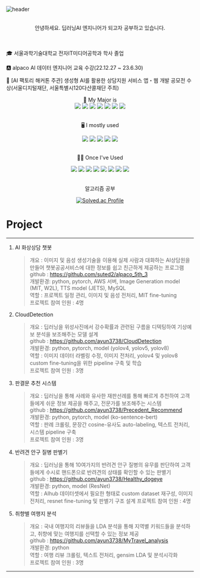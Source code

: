 
![header](https://capsule-render.vercel.app/api?type=waving&color=6FC7E1&text=Ayun's%20GitHub)
<br/><br/>

<div align="center">
    안녕하세요. 딥러닝AI 엔지니어가 되고자 공부하고 있습니다.
</div>
<br/>
<br/>

🎓 서울과학기술대학교 전자IT미디어공학과 학사 졸업

🅰️ alpaco AI 데이터 엔지니어 교육 수강(22.12.27 ~ 23.6.30)

🏅 [AI 팩토리 해커톤 주관] 생성형 AI를 활용한 상담지원 서비스 앱・웹 개발 공모전 수상(서울디지털재단, 서울특별시120다산콜재단 주최)

<div align="center">
💪 My Major is

<br/>

<img src="https://img.shields.io/badge/Python-3776AB?style=for-the-badge&logo=Python&logoColor=white">
<img src="https://img.shields.io/badge/Tensorflow-FF6F00?style=for-the-badge&logo=TensorFlow&logoColor=white">
<img src="https://img.shields.io/badge/pytorch-EE4C2C?style=for-the-badge&logo=PyTorch&logoColor=white">
<img src="https://img.shields.io/badge/scikit_leran-F7931E?style=for-the-badge&logo=scikit-learn&logoColor=white">
<img src="https://img.shields.io/badge/pandas-150458?style=for-the-badge&logo=pandas&logoColor=white">
<img src="https://img.shields.io/badge/OpenCV-5C3EE8?style=for-the-badge&logo=OpenCV&logoColor=white">
<img src="https://img.shields.io/badge/transformers-FFB02E?style=for-the-badge">

<br/>
<br/>

🖥️ I mostly used

<img src="https://img.shields.io/badge/arXiv-B31B1B?style=for-the-badge&logo=arXiv&logoColor=white">
<img src="https://img.shields.io/badge/github-181717?style=for-the-badge&logo=GitHub&logoColor=white">
<img src="https://img.shields.io/badge/notion-000000?style=for-the-badge&logo=Notion&logoColor=white">
<img src="https://img.shields.io/badge/slack-4A154B?style=for-the-badge&logo=Slack&logoColor=white">
<img src="https://img.shields.io/badge/aws-232F3E?style=for-the-badge&logo=Amazon AWS&logoColor=white">

<br/>
<br/>

🤏🏻 Once I've Used

<img src="https://img.shields.io/badge/C-A8B9CC?style=for-the-badge&logo=C&logoColor=white">
<img src="https://img.shields.io/badge/JAVA-E32C2D?style=for-the-badge">
<img src="https://img.shields.io/badge/Verilog-A8B9CC?style=for-the-badge">
<img src="https://img.shields.io/badge/Arduino-00878F?style=for-the-badge&logo=Arduino&logoColor=white">
<img src="https://img.shields.io/badge/Atmel_Studio-E7302F?style=for-the-badge">
<img src="https://img.shields.io/badge/WanDB-FFCC33?style=for-the-badge">
<img src="https://img.shields.io/badge/flask-000000?style=for-the-badge&logo=Flask&logoColor=white">
<img src="https://img.shields.io/badge/mysql-4479A1?style=for-the-badge&logo=MySQL&logoColor=white">

<br/>
<br/>

알고리즘 공부
<br/>

[![Solved.ac Profile](http://mazassumnida.wtf/api/v2/generate_badge?boj=ayun3738)](https://solved.ac/ayun3738/)

</div>


# Project

---

1. AI 화상상담 챗봇
    > 개요 : 이미지 및 음성 생성기술을 이용해 실제 사람과 대화하는 AI상담원을 만들어 챗봇공공서비스에 대한 정보를 쉽고 친근하게 제공하는 프로그램   
    > github : <https://github.com/suted2/alpaco_5th_3>  
    > 개발환경: python, pytorch, AWS 서버, Image Generation model (MIT, W2L), TTS model (JETS), MySQL   
    > 역할 : 프로젝트 일정 관리, 이미지 및 음성 전처리, MIT fine-tuning   
    > 프로젝트 참여 인원 : 4명

2. CloudDetection
    > 개요 : 딥러닝을 위성사진에서 강수확률과 관련된 구름을 디텍팅하여 기상예보 분석을 보조해주는 모델 설계   
    > github : <https://github.com/ayun3738/CloudDetection>  
    > 개발환경: python, pytorch, model (yolov4, yolov5, yolov8)  
    > 역할 : 이미지 데이터 라벨링 수정, 이미지 전처리, yolov4 및 yolov8 custom fine-tuning을 위한 pipeline 구축 및 학습  
    > 프로젝트 참여 인원 : 3명

3. 판결문 추천 시스템
    > 개요 : 딥러닝을 통해 사례와 유사한 재판선례를 통해 빠르게 추천하여 고객들에게 쉬운 정보 제공을 해주고, 전문가를 보조해주는 시스템   
    > github : <https://github.com/ayun3738/Precedent_Recommend>  
    > 개발환경: python, pytorch, model (ko-sentence-bert)   
    > 역할 : 판례 크롤링, 문장간 cosine-유사도 auto-labeling, 텍스트 전처리, 시스템 pipeline 구축   
    > 프로젝트 참여 인원 : 3명

4. 반려견 안구 질병 판별기
    > 개요 : 딥러닝을 통해 10여가지의 반려견 안구 질병의 유무를 판단하여 고객들에게 수시로 핸드폰으로 반려견의 상태를 확인할 수 있는 판별기   
    > github : <https://github.com/ayun3738/Healthy_dogeye>  
    > 개발환경: python, model (ResNet)  
    > 역할 : AIhub 데이터셋에서 필요한 형태로 custom dataset 재구성, 이미지 전처리, resnet fine-tuning 및 판별기 구조 설계 
    > 프로젝트 참여 인원 : 4명

5. 취향별 여행지 분석
    > 개요 : 국내 여행지의 리뷰들을 LDA 분석을 통해 지역별 키워드들을 분석하고, 취향에 맞는 여행지를 선택할 수 있는 정보 제공  
    > github : <https://github.com/ayun3738/MyTravel_analysis>  
    > 개발환경: python  
    > 역할 : 여행 리뷰 크롤링, 텍스트 전처리, gensim LDA 및 분석시각화  
    > 프로젝트 참여 인원 : 3명

---

